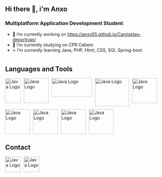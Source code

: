 ## Hi there 👋, i'm Anxo

### Multiplatform Application Development Student

- 🚀 I’m currently working on https://anxo55.github.io/Camisetas-deportivas/
- 🔭 I’m currently studying on CPR Cebem
- 🔥 I’m currently learning Java, PHP, Html, CSS, SQl, Spring-boot
#

## Languages and Tools

<div style="display: flex; flex-wrap: wrap; gap: 10px;">
  <img src="https://logodownload.org/wp-content/uploads/2016/10/html5-logo-2.png" alt="Java Logo" width="50" height="80">
  <img src="https://cdn.freebiesupply.com/logos/large/2x/css3-logo-png-transparent.png"alt="Java Logo" width="80" height="80">
  <img src="https://www.freepnglogos.com/uploads/javascript-png/javascript-logo-transparent-logo-javascript-images-3.png" alt="Java Logo" width="130" height="60">
  <img src="https://cdn.freebiesupply.com/logos/thumbs/2x/nodejs-1-logo.png"alt="Java Logo" width="110" height="90">
  <img src="https://brandlogos.net/wp-content/uploads/2021/09/bootstrap-logo.png" alt="Java Logo" width="80" height="80">
  <img src="https://banner2.cleanpng.com/20180621/jow/kisspng-plain-old-java-object-programming-language-compute-5b2b6405b39ad9.4848800015295703097357.jpg" alt="Java Logo" width="80" height="80">
  <img src="https://pngimg.com/uploads/php/php_PNG43.png" alt="Java Logo" width="80" height="80">
  <img src="https://s28309.pcdn.co/wp-content/themes/321-web-marketing/assets/images/mysql-logo-256.png" alt="Java Logo" width="80" height="80">
  <img src="https://humancoders-formations.s3.amazonaws.com/uploads/course/logo/93/formation-git-avance.png" alt="Java Logo" width="80" height="80">
  
</div>

## Contact

<div style="display: flex; flex-wrap: wrap; gap: 10px;">
<a href="https://www.linkedin.com/in/anxo-campos-b6878a265/" target="_blank">
    <img src="https://pngimg.com/uploads/linkedIn/linkedIn_PNG7.png" alt="Java Logo" width="50" height="50">
  </a>
  <a href="https://www.instagram.com/anxocampoos_/" target="_blank">
    <img src="https://logodownload.org/wp-content/uploads/2017/04/instagram-logo-3.png" alt="Java Logo" width="50" height="50">
  </a>
</div>
